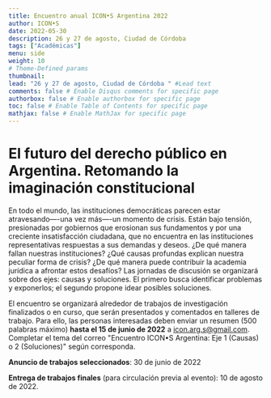 ```yaml
---
title: Encuentro anual ICON•S Argentina 2022
author: ICON•S
date: 2022-05-30
description: 26 y 27 de agosto, Ciudad de Córdoba 
tags: ["Académicas"]
menu: side 
weight: 10
# Theme-Defined params
thumbnail: 
lead: "26 y 27 de agosto, Ciudad de Córdoba " #Lead text    
comments: false # Enable Disqus comments for specific page
authorbox: false # Enable authorbox for specific page
toc: false # Enable Table of Contents for specific page
mathjax: false # Enable MathJax for specific page
---
```


# El futuro del derecho público en Argentina. Retomando la imaginación constitucional

En todo el mundo, las instituciones democráticas parecen estar atravesando—-una vez más—-un momento de crisis. Están bajo tensión, presionadas por gobiernos que erosionan sus fundamentos y por una creciente insatisfacción ciudadana, que no encuentra en las instituciones representativas respuestas a sus demandas y deseos. ¿De qué manera fallan nuestras instituciones? ¿Qué causas profundas explican nuestra peculiar forma de crisis? ¿De qué manera puede contribuir la academia jurídica a afrontar estos desafíos? Las jornadas de discusión se organizará sobre dos ejes: causas y soluciones. El primero busca identificar problemas y exponerlos; el segundo propone idear posibles soluciones.

El encuentro se organizará alrededor de trabajos de investigación finalizados o en curso, que serán presentados y comentados en talleres de trabajo. Para ello, las personas interesadas deben enviar un resumen (500 palabras máximo) **hasta el 15 de junio de 2022** a icon.arg.s@gmail.com. Completar el tema del correo "Encuentro ICON•S Argentina: Eje 1 (Causas) o 2 (Soluciones)" según corresponda.

**Anuncio de trabajos seleccionados**: 30 de junio de 2022

**Entrega de trabajos finales** (para circulación previa al evento): 10 de agosto de 2022.
